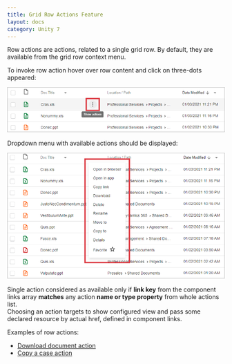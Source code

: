 ```yaml
---
title: Grid Row Actions Feature
layout: docs
category: Unity 7
---
```

Row actions are actions, related to a single grid row. By default, they are available from the grid row context menu.

To invoke row action hover over row content and click on three-dots appeared: 

![react_row-action-menu](row-actions/images/gridrowaction_1.png) 

Dropdown menu with available actions should be displayed:  

![react_row-action-menu-dropdown](row-actions/images/gridrowaction_2.png) 

Single action considered as available only if **link key** from the component links array **matches** any action **name or type property** from whole actions list.  
Choosing an action targets to show configured view and pass some declared resource by actual href, defined in component links.

Examples of row actions:

- [Download document action](../../features/document-management/download-document.md)
- [Copy a case action](../../features/case-management/copy-case.md)